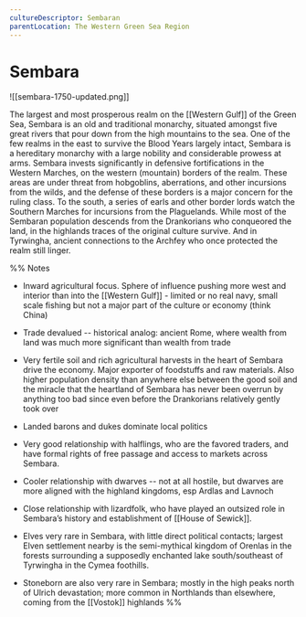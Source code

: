 ```yaml
---
cultureDescriptor: Sembaran
parentLocation: The Western Green Sea Region
---
```

# Sembara

![[sembara-1750-updated.png]]

The largest and most prosperous realm on the [[Western Gulf]] of the Green Sea, Sembara is an old and traditional monarchy, situated amongst five great rivers that pour down from the high mountains to the sea. One of the few realms in the east to survive the Blood Years largely intact, Sembara is a hereditary monarchy with a large nobility and considerable prowess at arms. Sembara invests significantly in defensive fortifications in the Western Marches, on the western (mountain) borders of the realm. These areas are under threat from hobgoblins, aberrations, and other incursions from the wilds, and the defense of these borders is a major concern for the ruling class. To the south, a series of earls and other border lords watch the Southern Marches for incursions from the Plaguelands. While most of the Sembaran population descends from the Drankorians who conqueored the land, in the highlands traces of the original culture survive. And in Tyrwingha, ancient connections to the Archfey who once protected the realm still linger.

%% Notes
-   Inward agricultural focus. Sphere of influence pushing more west and interior than into the [[Western Gulf]] - limited or no real navy, small scale fishing but not a major part of the culture or economy (think China)
    
-   Trade devalued -- historical analog: ancient Rome, where wealth from land was much more significant than wealth from trade
    
-   Very fertile soil and rich agricultural harvests in the heart of Sembara drive the economy. Major exporter of foodstuffs and raw materials. Also higher population density than anywhere else between the good soil and the miracle that the heartland of Sembara has never been overrun by anything too bad since even before the Drankorians relatively gently took over
    
-   Landed barons and dukes dominate local politics
    
-   Very good relationship with halflings, who are the favored traders, and have formal rights of free passage and access to markets across Sembara.
    
-   Cooler relationship with dwarves -- not at all hostile, but dwarves are more aligned with the highland kingdoms, esp Ardlas and Lavnoch
    
-   Close relationship with lizardfolk, who have played an outsized role in Sembara’s history and establishment of [[House of Sewick]].
    
-   Elves very rare in Sembara, with little direct political contacts; largest Elven settlement nearby is the semi-mythical kingdom of Orenlas in the forests surrounding a supposedly enchanted lake south/southeast of Tyrwingha in the Cymea foothills.
    
-   Stoneborn are also very rare in Sembara; mostly in the high peaks north of Ulrich devastation; more common in Northlands than elsewhere, coming from the [[Vostok]] highlands
%%


